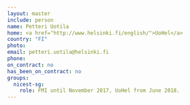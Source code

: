 ```yaml
---
layout: master
include: person
name: Petteri Uotila
home: <a href="http://www.helsinki.fi/english/">UoHel</a>
country: "FI"
photo:
email: petteri.uotila@helsinki.fi
phone:
on_contract: no
has_been_on_contract: no
groups:
  nicest-sg:
    role: FMI until November 2017, UoHel from June 2018.
---
```

